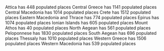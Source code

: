 Attica has 448 populated places
Central Greece has 1141 populated places
Central Macedonia has 1014 populated places
Crete has 1512 populated places
Eastern Macedonia and Thrace has 774 populated places
Epirus has 1074 populated places
Ionian Islands has 605 populated places
Mount Athos has 40 populated places
North Aegean has 561 populated places
Peloponnese has 1830 populated places
South Aegean has 696 populated places
Thessaly has 1010 populated places
Western Greece has 1506 populated places
Western Macedonia has 539 populated places
